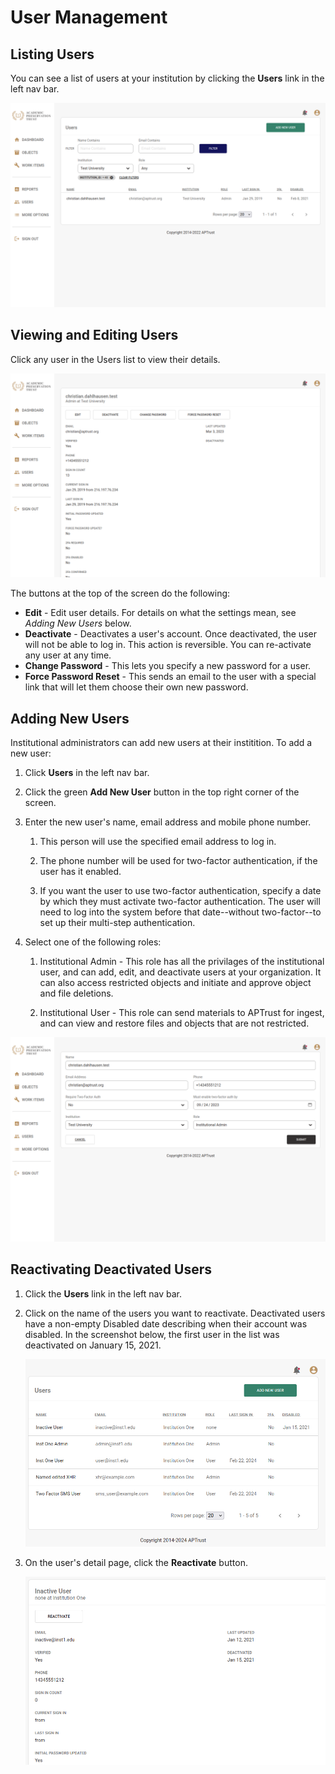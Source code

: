 # User Management

## Listing Users

You can see a list of users at your institution by clicking the __Users__ link in the left nav bar.

![User List](../img/registry/UserList.png)

## Viewing and Editing Users

Click any user in the Users list to view their details.

![User Detail](../img/registry/UserDetail.png)

The buttons at the top of the screen do the following:

* __Edit__ - Edit user details. For details on what the settings mean, see _Adding New Users_ below.
* __Deactivate__ - Deactivates a user's account. Once deactivated, the user will not be able to log in. This action is reversible. You can re-activate any user at any time.
* __Change Password__ - This lets you specify a new password for a user.
* __Force Password Reset__ - This sends an email to the user with a special link that will let them choose their own new password.

## Adding New Users

Institutional administrators can add new users at their institition. To add a new user:

1. Click __Users__ in the left nav bar.

1. Click the green __Add New User__ button in the top right corner of the screen.

1. Enter the new user's name, email address and mobile phone number.

    1. This person will use the specified email address to log in.

    1. The phone number will be used for two-factor authentication, if the user has it enabled.

    1. If you want the user to use two-factor authentication, specify a date by which they must activate two-factor authentication. The user will need to log into the system before that date--without two-factor--to set up their multi-step authentication.

1. Select one of the following roles:

    1. Institutional Admin - This role has all the privilages of the institutional user, and can add, edit, and deactivate users at your organization. It can also access restricted objects and initiate and approve object and file deletions.

    1. Institutional User - This role can send materials to APTrust for ingest, and can view and restore files and objects that are not restricted.

![Edit user](../img/registry/UserEdit.png)

## Reactivating Deactivated Users

1. Click the __Users__ link in the left nav bar.
1. Click on the name of the users you want to reactivate. Deactivated users have a non-empty Disabled date describing when their account was disabled. In the screenshot below, the first user in the list was deactivated on January 15, 2021.

    ![User list with deactivated user](../img/registry/UserListIncludingDeactivated.png)

1. On the user's detail page, click the __Reactivate__ button.

    ![User detail page with Reactivate button](../img/registry/UserReactivate.png)

